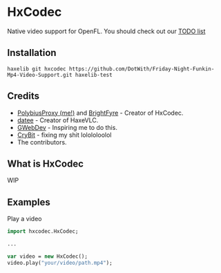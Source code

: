 # HxCodec

Native video support for OpenFL.
You should check out our [TODO list](https://github.com/brightfyregit/Friday-Night-Funkin-Mp4-Video-Support/projects/1)

## Installation
`haxelib git hxcodec https://github.com/DotWith/Friday-Night-Funkin-Mp4-Video-Support.git haxelib-test`

## Credits

- [PolybiusProxy (me!)](https://github.com/polybiusproxy) and [BrightFyre](https://github.com/brightfyregit) - Creator of HxCodec.
- [datee](https://github.com/datee) - Creator of HaxeVLC.
- [GWebDev](https://github.com/GrowtopiaFli) - Inspiring me to do this.
- [CryBit](https://github.com/CryBitDev) - fixing my shit lolololoolol
- The contributors.

## What is HxCodec

WIP

## Examples

Play a video
```hx
import hxcodec.HxCodec;

...

var video = new HxCodec();
video.play("your/video/path.mp4");
```
